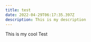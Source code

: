 ```yaml
---
title: test
date: 2022-04-29T06:17:35.397Z
description: This is my description
---
```

This is my cool Test